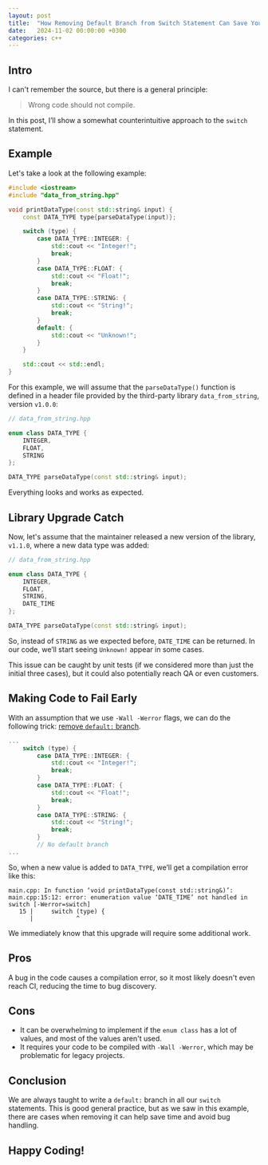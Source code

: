 ```yaml
---
layout: post
title:  "How Removing Default Branch from Switch Statement Can Save Your Time"
date:   2024-11-02 00:00:00 +0300
categories: c++
---
```


## Intro

I can't remember the source, but there is a general principle:

> Wrong code should not compile.

In this post, I’ll show a somewhat counterintuitive approach to the `switch` statement.

## Example

Let's take a look at the following example:

```cpp
#include <iostream>
#include "data_from_string.hpp"

void printDataType(const std::string& input) {
    const DATA_TYPE type{parseDataType(input)};

    switch (type) {
        case DATA_TYPE::INTEGER: {
            std::cout << "Integer!";
            break;
        }
        case DATA_TYPE::FLOAT: {
            std::cout << "Float!";
            break;
        }
        case DATA_TYPE::STRING: {
            std::cout << "String!";
            break;
        }
        default: {
            std::cout << "Unknown!";
        }
    }

    std::cout << std::endl;
}
```

For this example, we will assume that the `parseDataType()` function is defined in a header file 
provided by the third-party library `data_from_string`, version `v1.0.0`:

```cpp
// data_from_string.hpp

enum class DATA_TYPE {
    INTEGER,
    FLOAT,
    STRING
};

DATA_TYPE parseDataType(const std::string& input);
```

Everything looks and works as expected.

## Library Upgrade Catch

Now, let's assume that the maintainer released a new version of the library, `v1.1.0`, where a new data type was added:

```cpp
// data_from_string.hpp

enum class DATA_TYPE {
    INTEGER,
    FLOAT,
    STRING,
    DATE_TIME
};

DATA_TYPE parseDataType(const std::string& input);
```

So, instead of `STRING` as we expected before, `DATE_TIME` can be returned. In our code, we’ll start seeing `Unknown!`
appear in some cases.

This issue can be caught by unit tests (if we considered more than just the initial three cases), but it could also potentially
reach QA or even customers.

## Making Code to Fail Early

With an assumption that we use `-Wall -Werror` flags, we can do the following trick: [remove `default:` branch][1].

```cpp
...
    switch (type) {
        case DATA_TYPE::INTEGER: {
            std::cout << "Integer!";
            break;
        }
        case DATA_TYPE::FLOAT: {
            std::cout << "Float!";
            break;
        }
        case DATA_TYPE::STRING: {
            std::cout << "String!";
            break;
        }
        // No default branch
...
```

So, when a new value is added to `DATA_TYPE`, we’ll get a compilation error like this:

```
main.cpp: In function ‘void printDataType(const std::string&)’:
main.cpp:15:12: error: enumeration value ‘DATE_TIME’ not handled in switch [-Werror=switch]
   15 |     switch (type) {
      |            ^
```

We immediately know that this upgrade will require some additional work.

## Pros

A bug in the code causes a compilation error, so it most likely doesn't even reach CI, reducing the time to bug discovery.

## Cons

 * It can be overwhelming to implement if the `enum class` has a lot of values, and most of the values aren't used.
 * It requires your code to be compiled with `-Wall -Werror`, which may be problematic for legacy projects.

## Conclusion

We are always taught to write a `default:` branch in all our `switch` statements. This is good general practice, but as
we saw in this example, there are cases when removing it can help save time and avoid bug handling.

## Happy Coding!

[1]: https://godbolt.org/#g:!((g:!((g:!((h:codeEditor,i:(filename:'1',fontScale:14,fontUsePx:'0',j:1,lang:c%2B%2B,selection:(endColumn:1,endLineNumber:36,positionColumn:1,positionLineNumber:36,selectionStartColumn:1,selectionStartLineNumber:36,startColumn:1,startLineNumber:36),source:'%23include+%3Ciostream%3E%0A%0Aenum+class+DATA_TYPE+%7B%0A++++INTEGER,%0A++++FLOAT,%0A++++STRING,%0A++++DATE_TIME%0A%7D%3B%0A%0ADATA_TYPE+parseDataType(const+std::string%26+input)+%7B%0A++++//+Just+to+return+something%0A++++return+DATA_TYPE::STRING%3B+%0A%7D%0A%0Avoid+printDataType(const+std::string%26+input)+%7B%0A++++const+DATA_TYPE+type%7BparseDataType(input)%7D%3B%0A%0A++++switch+(type)+%7B%0A++++++++case+DATA_TYPE::INTEGER:+%7B%0A++++++++++++std::cout+%3C%3C+%22Integer!!%22%3B%0A++++++++++++break%3B%0A++++++++%7D%0A++++++++case+DATA_TYPE::FLOAT:+%7B%0A++++++++++++std::cout+%3C%3C+%22Float!!%22%3B%0A++++++++++++break%3B%0A++++++++%7D%0A++++++++case+DATA_TYPE::STRING:+%7B%0A++++++++++++std::cout+%3C%3C+%22String!!%22%3B%0A++++++++++++break%3B%0A++++++++%7D%0A++++%7D%0A%0A++++std::cout+%3C%3C+std::endl%3B%0A%7D%0A%0A%0Aint+main()+%7B%0A%0A%7D'),l:'5',n:'1',o:'C%2B%2B+source+%231',t:'0')),k:40.203336580561015,l:'4',n:'0',o:'',s:0,t:'0'),(g:!((h:compiler,i:(compiler:g142,filters:(b:'0',binary:'1',binaryObject:'1',commentOnly:'0',debugCalls:'1',demangle:'0',directives:'0',execute:'1',intel:'0',libraryCode:'0',trim:'1',verboseDemangling:'0'),flagsViewOpen:'1',fontScale:14,fontUsePx:'0',j:1,lang:c%2B%2B,libs:!(),options:'-std%3Dc%2B%2B17+-O0+-ggdb++-Wall+-Werror',overrides:!(),selection:(endColumn:1,endLineNumber:1,positionColumn:1,positionLineNumber:1,selectionStartColumn:1,selectionStartLineNumber:1,startColumn:1,startLineNumber:1),source:1),l:'5',n:'0',o:'+x86-64+gcc+14.2+(Editor+%231)',t:'0')),header:(),k:35.40591912993099,l:'4',n:'0',o:'',s:0,t:'0'),(g:!((h:executor,i:(argsPanelShown:'1',compilationPanelShown:'0',compiler:g93,compilerName:'',compilerOutShown:'0',execArgs:'',execStdin:'',fontScale:14,fontUsePx:'0',j:1,lang:c%2B%2B,libs:!(),options:'-std%3Dc%2B%2B17+-O0+-ggdb',overrides:!(),runtimeTools:!(),source:1,stdinPanelShown:'1',tree:0,wrap:'1'),l:'5',n:'0',o:'Executor+x86-64+gcc+9.3+(C%2B%2B,+Editor+%231)',t:'0')),k:24.39074428950802,l:'4',n:'0',o:'',s:0,t:'0')),l:'2',n:'0',o:'',t:'0')),version:4
